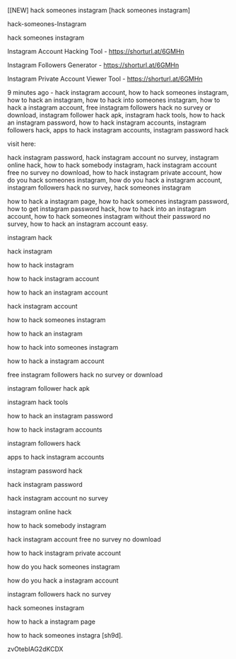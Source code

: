 [[NEW] hack someones instagram [hack someones instagram]

hack-someones-Instagram

hack someones instagram

Instagram Account Hacking Tool - https://shorturl.at/6GMHn

Instagram Followers Generator - https://shorturl.at/6GMHn

Instagram Private Account Viewer Tool - https://shorturl.at/6GMHn

9 minutes ago - hack instagram account, how to hack someones instagram, how to hack an instagram, how to hack into someones instagram, how to hack a instagram account, free instagram followers hack no survey or download, instagram follower hack apk, instagram hack tools, how to hack an instagram password, how to hack instagram accounts, instagram followers hack, apps to hack instagram accounts, instagram password hack

visit here:

hack instagram password, hack instagram account no survey, instagram online hack, how to hack somebody instagram, hack instagram account free no survey no download, how to hack instagram private account, how do you hack someones instagram, how do you hack a instagram account, instagram followers hack no survey, hack someones instagram

how to hack a instagram page, how to hack someones instagram password, how to get instagram password hack, how to hack into an instagram account, how to hack someones instagram without their password no survey, how to hack an instagram account easy.

instagram hack

hack instagram

how to hack instagram

how to hack instagram account

how to hack an instagram account

hack instagram account

how to hack someones instagram

how to hack an instagram

how to hack into someones instagram

how to hack a instagram account

free instagram followers hack no survey or download

instagram follower hack apk

instagram hack tools

how to hack an instagram password

how to hack instagram accounts

instagram followers hack

apps to hack instagram accounts

instagram password hack

hack instagram password

hack instagram account no survey

instagram online hack

how to hack somebody instagram

hack instagram account free no survey no download

how to hack instagram private account

how do you hack someones instagram

how do you hack a instagram account

instagram followers hack no survey

hack someones instagram

how to hack a instagram page

how to hack someones instagra [sh9d].

zvOtebIAG2dKCDX

